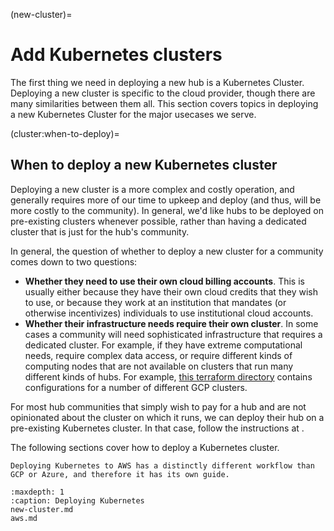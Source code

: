 (new-cluster)=
# Add Kubernetes clusters

The first thing we need in deploying a new hub is a Kubernetes Cluster.
Deploying a new cluster is specific to the cloud provider, though there are many similarities between them all.
This section covers topics in deploying a new Kubernetes Cluster for the major usecases we serve.

(cluster:when-to-deploy)=
## When to deploy a new Kubernetes cluster

Deploying a new cluster is a more complex and costly operation, and generally requires more of our time to upkeep and deploy (and thus, will be more costly to the community).
In general, we'd like hubs to be deployed on pre-existing clusters whenever possible, rather than having a dedicated cluster that is just for the hub's community.

In general, the question of whether to deploy a new cluster for a community comes down to two questions:

- **Whether they need to use their own cloud billing accounts**. This is usually either because they have their own cloud credits that they wish to use, or because they work at an institution that mandates (or otherwise incentivizes) individuals to use institutional cloud accounts.
- **Whether their infrastructure needs require their own cluster**. In some cases a community will need sophisticated infrastructure that requires a dedicated cluster. For example, if they have extreme computational needs, require complex data access, or require different kinds of computing nodes that are not available on clusters that run many different kinds of hubs. For example, [this terraform directory](https://github.com/2i2c-org/infrastructure/tree/HEAD/terraform/gcp/projects) contains configurations for a number of different GCP clusters.

For most hub communities that simply wish to pay for a hub and are not opinionated about the cluster on which it runs, we can deploy their hub on a pre-existing Kubernetes cluster.
In that case, follow the instructions at [](new-hub).

The following sections cover how to deploy a Kubernetes cluster.

```{warning}
Deploying Kubernetes to AWS has a distinctly different workflow than GCP or Azure, and therefore it has its own guide.
```

```{toctree}
:maxdepth: 1
:caption: Deploying Kubernetes
new-cluster.md
aws.md
```
